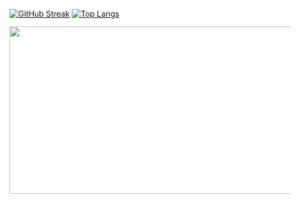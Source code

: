 [![GitHub Streak](http://github-readme-streak-stats.herokuapp.com?user=Baron105&theme=dark&type=png)](https://git.io/streak-stats)
[![Top Langs](https://github-readme-stats.vercel.app/api/top-langs/?username=Baron105&layout=compact&theme=vision-friendly-dark)](https://github.com/anuraghazra/github-readme-stats)
<div align="center">
  <img src="https://cutewallpaper.org/21/anime-background-scenery-gif/breathe-in-breathe-out-enjoy-your-stay-anime-scenery-.gif" width="600" height="300"/>
</div>
